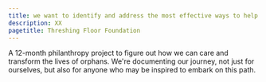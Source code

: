 ```yaml
---
title: we want to identify and address the most effective ways to help children who need care and support 
description: XX
pagetitle: Threshing Floor Foundation
---
```


A 12-month philanthropy project to figure out how we can care and transform the lives of orphans. We're documenting our journey, not just for ourselves, but also for anyone who may be inspired to embark on this path. 